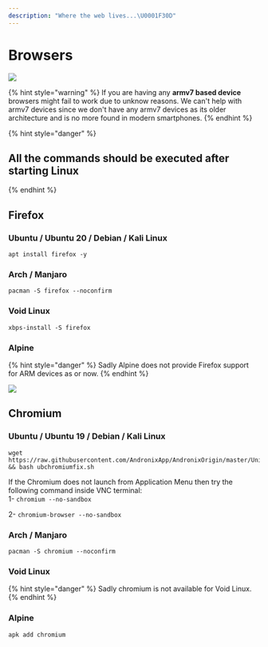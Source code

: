 ```yaml
---
description: "Where the web lives...\U0001F30D"
---
```


# Browsers

![](../.gitbook/assets/firefox_banner.png)

{% hint style="warning" %}
If you are having any **armv7 based device** browsers might fail to work due to unknow reasons. We can't help with armv7 devices since we don't have any armv7 devices as its older architecture and is no more found in modern smartphones.
{% endhint %}

{% hint style="danger" %}
## All the commands should be executed after starting Linux
{% endhint %}

## Firefox

### Ubuntu / Ubuntu 20 / Debian / Kali Linux 

```text
apt install firefox -y
```

### Arch / Manjaro 

```text
pacman -S firefox --noconfirm
```

### Void Linux

```text
xbps-install -S firefox
```

### Alpine

{% hint style="danger" %}
Sadly Alpine does not provide Firefox support for ARM devices as or now.
{% endhint %}



![](../.gitbook/assets/chrome_banner.png)

## Chromium

### Ubuntu / Ubuntu 19 / Debian / Kali Linux

```text
wget https://raw.githubusercontent.com/AndronixApp/AndronixOrigin/master/Uninstall/ubchromiumfix.sh && bash ubchromiumfix.sh
```

If the Chromium does not launch from Application Menu then try the following command inside VNC terminal:   
1- `chromium --no-sandbox`

2- `chromium-browser --no-sandbox` 

### Arch / Manjaro 

```text
pacman -S chromium --noconfirm
```

### Void Linux

{% hint style="danger" %}
Sadly chromium is not available for Void Linux.
{% endhint %}

### Alpine

```text
apk add chromium
```

